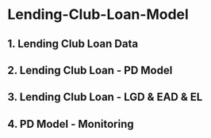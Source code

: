 # Lending-Club-Loan-Model

## 1. Lending Club Loan Data
## 2. Lending Club Loan - PD Model
## 3. Lending Club Loan - LGD & EAD & EL
## 4. PD Model - Monitoring

